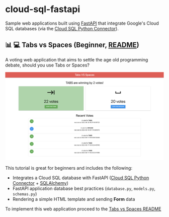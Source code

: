 # cloud-sql-fastapi
Sample web applications built using [FastAPI](https://fastapi.tiangolo.com/) that integrate Google's Cloud SQL databases (via the [Cloud SQL Python Connector](https://github.com/GoogleCloudPlatform/cloud-sql-python-connector)).

## :bar_chart: :computer: Tabs vs Spaces (Beginner, [README]((tabs-vs-spaces/README.md)))
A voting web application that aims to settle the age old programming debate, should you use Tabs or Spaces?

<p align="center">
    <img src="https://raw.githubusercontent.com/jackwotherspoon/cloud-sql-fastapi/main/docs/images/tabs-vs-spaces.png" alt="tabs-vs-spaces application">
</p>

This tutorial is great for beginners and includes the following:
- Integrates a Cloud SQL database with FastAPI ([Cloud SQL Python Connector](https://github.com/GoogleCloudPlatform/cloud-sql-python-connector) + [SQLAlchemy](https://www.sqlalchemy.org/))
- FastAPI application database best practices (`database.py`, `models.py`, `schemas.py`)
- Rendering a simple HTML template and sending __Form__ data

To implement this web application proceed to the [Tabs vs Spaces README](tabs-vs-spaces/README.md)
